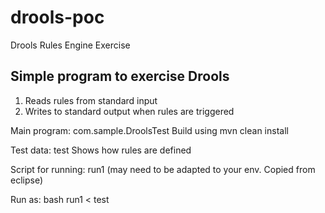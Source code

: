 # drools-poc
Drools Rules Engine Exercise

Simple program to exercise Drools
---------------------------------
1. Reads rules from standard input
2. Writes to standard output when rules are triggered

Main program: com.sample.DroolsTest
Build using mvn clean install

Test data: test
Shows how rules are defined

Script for running: run1 (may need to be adapted to your env. Copied from eclipse)

Run as: bash run1 < test
